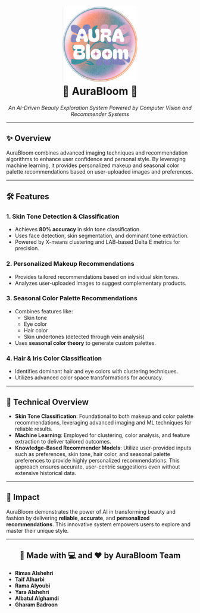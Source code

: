 <h1 align="center">
  <img src="Logo_sp.jpg" alt="AuraBloom Logo" width="200"/>
  <br/>
  🌸 AuraBloom 🌸
</h1>
<p align="center"><i>An AI-Driven Beauty Exploration System Powered by Computer Vision and Recommender Systems</i></p>

---

<h2>✨ Overview</h2>
<p>AuraBloom combines advanced imaging techniques and recommendation algorithms to enhance user confidence and personal style. By leveraging machine learning, it provides personalized makeup and seasonal color palette recommendations based on user-uploaded images and preferences.</p>

---

<h2>🛠️ Features</h2>

<h3>1. Skin Tone Detection & Classification</h3>
<ul>
  <li>Achieves <b>80% accuracy</b> in skin tone classification.</li>
  <li>Uses face detection, skin segmentation, and dominant tone extraction.</li>
  <li>Powered by X-means clustering and LAB-based Delta E metrics for precision.</li>
</ul>

<h3>2. Personalized Makeup Recommendations</h3>
<ul>
  <li>Provides tailored recommendations based on individual skin tones.</li>
  <li>Analyzes user-uploaded images to suggest complementary products.</li>
</ul>

<h3>3. Seasonal Color Palette Recommendations</h3>
<ul>
  <li>Combines features like:
    <ul>
      <li>Skin tone</li>
      <li>Eye color</li>
      <li>Hair color</li>
      <li>Skin undertones (detected through vein analysis)</li>
    </ul>
  </li>
  <li>Uses <b>seasonal color theory</b> to generate custom palettes.</li>
</ul>

<h3>4. Hair & Iris Color Classification</h3>
<ul>
  <li>Identifies dominant hair and eye colors with clustering techniques.</li>
  <li>Utilizes advanced color space transformations for accuracy.</li>
</ul>

---

<h2>🧠 Technical Overview</h2>
<ul>
  <li><b>Skin Tone Classification</b>: Foundational to both makeup and color palette recommendations, leveraging advanced imaging and ML techniques for reliable results.</li>
  <li><b>Machine Learning</b>: Employed for clustering, color analysis, and feature extraction to deliver tailored outcomes.</li>
  <li><b>Knowledge-Based Recommender Models</b>: 
    Utilize user-provided inputs such as preferences, skin tone, hair color, and seasonal palette preferences to provide highly personalized recommendations.  
    This approach ensures accurate, user-centric suggestions even without extensive historical data.</li>
</ul>


---

<h2>🌟 Impact</h2>
<p>AuraBloom demonstrates the power of AI in transforming beauty and fashion by delivering <b>reliable</b>, <b>accurate</b>, and <b>personalized recommendations</b>. This innovative system empowers users to explore and master their unique style.</p>

---

<h2 align="center">🎨 Made with 💻 and ❤️ by AuraBloom Team</h2>
<ul>
  <li><b>Rimas Alshehri</b></li>
  <li><b>Taif Alharbi</b></li>
  <li><b>Rama Alyoubi</b></li>
  <li><b>Yara Alshehri</b></li>
  <li><b>Albatul Alghamdi</b></li>
  <li><b>Gharam Badroon</b></li>
</ul>
